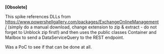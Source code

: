 **[Obsolete]**

This spike references DLLs from https://www.powershellgallery.com/packages/ExchangeOnlineManagement/ (simply do a manual download, 
change extension to zip & extract - do not forget to Unblock zip first!) and then uses the public classes Container and Mailbox to 
send a DataServiceQuery to the REST endpoint. 

Was a PoC to see if that can be done at all.